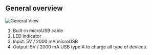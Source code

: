 ## General overview

![General View](http://static.energysistem.com/images/manuals/42251/55d33eb60ee5c.jpg)

1. Built-in microUSB cable
2. LED indicator
3. Input: 5V / 2000 mA microUSB  
4. Output: 5V / 2000 mA USB type A to charge all type of devices.



